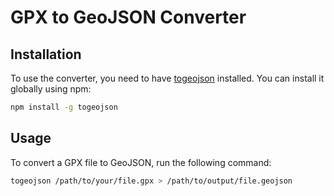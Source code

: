 # GPX to GeoJSON Converter

## Installation

To use the converter, you need to have [togeojson](https://github.com/mapbox/togeojson) installed. You can install it globally using npm:

```bash
npm install -g togeojson
```

## Usage
To convert a GPX file to GeoJSON, run the following command:

```bash
togeojson /path/to/your/file.gpx > /path/to/output/file.geojson
```